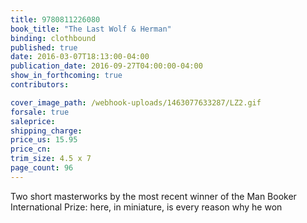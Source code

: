 ```yaml
---
title: 9780811226080
book_title: "The Last Wolf & Herman"
binding: clothbound
published: true
date: 2016-03-07T18:13:00-04:00
publication_date: 2016-09-27T04:00:00-04:00
show_in_forthcoming: true
contributors:

cover_image_path: /webhook-uploads/1463077633287/LZ2.gif
forsale: true
saleprice:
shipping_charge:
price_us: 15.95
price_cn:
trim_size: 4.5 x 7
page_count: 96
---
```

Two short masterworks by the most recent winner of the Man Booker International Prize: here, in miniature, is every reason why he won

